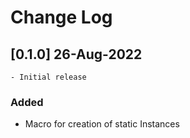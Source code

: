 # Change Log

## [0.1.0] 26-Aug-2022

    - Initial release

### Added

- Macro for creation of static Instances
